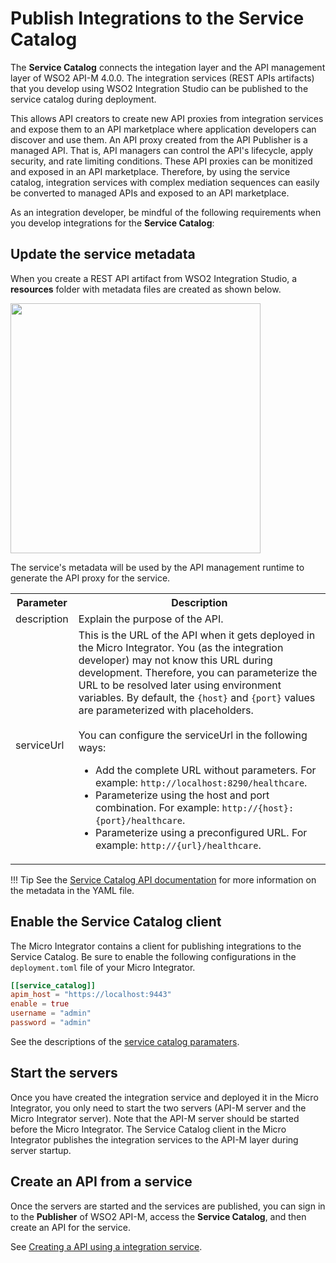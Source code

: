 # Publish Integrations to the Service Catalog

The **Service Catalog** connects the integation layer and the API management layer of WSO2 API-M 4.0.0. The integration services (REST APIs artifacts) that you develop using WSO2 Integration Studio can be published to the service catalog during deployment. 

This allows API creators to create new API proxies from integration services and expose them to an API marketplace where application developers can discover and use them. An API proxy created from the API Publisher is a managed API. That is, API managers can control the API's lifecycle, apply security, and rate limiting conditions. These API proxies can be monitized and exposed in an API marketplace. Therefore, by using the service catalog, integration services with complex mediation sequences can easily be converted to managed APIs and exposed to an API marketplace.

As an integration developer, be mindful of the following requirements when you develop integrations for the **Service Catalog**:

## Update the service metadata

When you create a REST API artifact from WSO2 Integration Studio, a **resources** folder with metadata files are created as shown below.

<img src="{{base_path}}/assets/img/integrate/tutorials/service-catalog/metadata-folder-service-catalog.png" width="400">

The service's metadata will be used by the API management runtime to generate the API proxy for the service.

<table>
    <tr>
        <th>
            Parameter
        </th>
        <th>
            Description
        </th>
    </tr>
    <tr>
        <td>
            description
        </td>
        <td>
            Explain the purpose of the API.
        </td>
    </tr>
    <tr>
        <td>
            serviceUrl
        </td>
        <td>
            This is the URL of the API when it gets deployed in the Micro Integrator. You (as the integration developer) may not know this URL during development. Therefore, you can parameterize the URL to be resolved later using environment variables. By default, the <code>{host}</code> and <code>{port}</code> values are parameterized with placeholders.</br></br>
            You can configure the serviceUrl in the following ways:
            <ul>
                <li>
                    Add the complete URL without parameters. For example: <code>http://localhost:8290/healthcare</code>.</br>
                </li>
                <li>
                    Parameterize using the host and port combination. For example: <code>http://{host}:{port}/healthcare</code>.
                </li>
                <li>
                    Parameterize using a preconfigured URL. For example: <code>http://{url}/healthcare</code>.
                </li>
            </ul>
        </td>
    </tr>
</table>

!!! Tip
    See the [Service Catalog API documentation]({{base_path}}/reference/product-apis/service-catalog-apis/service-catalog-v1/service-catalog-v1/) for more information on the metadata in the YAML file.

## Enable the Service Catalog client

The Micro Integrator contains a client for publishing integrations to the Service Catalog. Be sure to enable the following configurations in the `deployment.toml` file of your Micro Integrator.

```toml
[[service_catalog]]
apim_host = "https://localhost:9443"
enable = true
username = "admin"
password = "admin"
```

See the descriptions of the [service catalog paramaters]({{base_path}}/reference/config-catalog-mi/#service-catalog-client).

## Start the servers

Once you have created the integration service and deployed it in the Micro Integrator, you only need to start the two servers (API-M server and the Micro Integrator server). Note that the API-M server should be started before the Micro Integrator. The Service Catalog client in the Micro Integrator publishes the integration services to the API-M layer during server startup.

## Create an API from a service

Once the servers are started and the services are published, you can sign in to the **Publisher** of WSO2 API-M, access the **Service Catalog**, and then create an API for the service.

See [Creating a API using a integration service]({{base_path}}/design/create-api/create-an-api-using-a-service).
